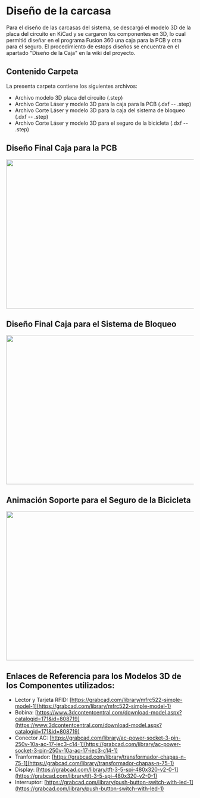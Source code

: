 # Diseño de la carcasa
Para el diseño de las carcasas del sistema, se descargó el modelo 3D de la placa del circuito en KiCad y se cargaron los componentes en 3D, lo cual permitió diseñar en el programa Fusion 360 una caja para la PCB y otra para el seguro. El procedimiento de estops diseños se encuentra en el apartado "Diseño de la Caja" en la wiki del proyecto.

## Contenido Carpeta
La presenta carpeta contiene los siguientes archivos:
 * Archivo modelo 3D placa del circuito (.step)
 * Archivo Corte Láser y modelo 3D para la caja para la PCB (.dxf -- .step)
 * Archivo Corte Láser y modelo 3D para la caja del sistema de bloqueo (.dxf -- .step)
 * Archivo Corte Láser y modelo 3D para el seguro de la bicicleta (.dxf -- .step)

## Diseño Final Caja para la PCB

<img src="https://github.com/felipeg86/Easyrun/blob/main/Images/pcb4%20gif.gif.gif" width="600" height="400" />


## Diseño Final Caja para el Sistema de Bloqueo
<img src="https://github.com/felipeg86/Easyrun/blob/main/Images/Caja%20seguro%20gif.GIF " width="600" height="400" />


## Animación Soporte para el Seguro de la Bicicleta
<img src="https://github.com/felipeg86/Easyrun/blob/main/Images/palanca%20gif.GIF" width="600" height="400" /> 

## Enlaces de Referencia para los Modelos 3D de los Componentes utilizados:
* Lector y Tarjeta RFID: [https://grabcad.com/library/mfrc522-simple-model-1](https://grabcad.com/library/mfrc522-simple-model-1) 
* Bobina: [https://www.3dcontentcentral.com/download-model.aspx?catalogid=171&id=808719](https://www.3dcontentcentral.com/download-model.aspx?catalogid=171&id=808719) 
* Conector AC: [https://grabcad.com/library/ac-power-socket-3-pin-250v-10a-ac-17-iec3-c14-1](https://grabcad.com/library/ac-power-socket-3-pin-250v-10a-ac-17-iec3-c14-1)
* Tranformador: [https://grabcad.com/library/transformador-chapas-n-75-1](https://grabcad.com/library/transformador-chapas-n-75-1)
* Display: [https://grabcad.com/library/tft-3-5-spi-480x320-v2-0-1](https://grabcad.com/library/tft-3-5-spi-480x320-v2-0-1)
* Interruptor: [https://grabcad.com/library/push-button-switch-with-led-1](https://grabcad.com/library/push-button-switch-with-led-1)
